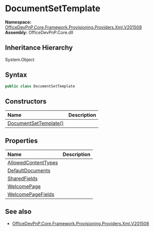 # DocumentSetTemplate
  

**Namespace:** [OfficeDevPnP.Core.Framework.Provisioning.Providers.Xml.V201508](OfficeDevPnP.Core.Framework.Provisioning.Providers.Xml.V201508.md)  
**Assembly:** OfficeDevPnP.Core.dll  
## Inheritance Hierarchy
System.Object  
## Syntax
```C#
public class DocumentSetTemplate
```
## Constructors
|**Name**|**Description**|
|:-----|:-----|
| [DocumentSetTemplate()](OfficeDevPnP.Core.Framework.Provisioning.Providers.Xml.V201508.DocumentSetTemplate.ctor1.md) |  
## Properties
|**Name**|**Description**|
|:-----|:-----|
| [AllowedContentTypes](OfficeDevPnP.Core.Framework.Provisioning.Providers.Xml.V201508.DocumentSetTemplate.AllowedContentTypes.md) | 
| [DefaultDocuments](OfficeDevPnP.Core.Framework.Provisioning.Providers.Xml.V201508.DocumentSetTemplate.DefaultDocuments.md) | 
| [SharedFields](OfficeDevPnP.Core.Framework.Provisioning.Providers.Xml.V201508.DocumentSetTemplate.SharedFields.md) | 
| [WelcomePage](OfficeDevPnP.Core.Framework.Provisioning.Providers.Xml.V201508.DocumentSetTemplate.WelcomePage.md) | 
| [WelcomePageFields](OfficeDevPnP.Core.Framework.Provisioning.Providers.Xml.V201508.DocumentSetTemplate.WelcomePageFields.md) | 
## See also
- [OfficeDevPnP.Core.Framework.Provisioning.Providers.Xml.V201508](OfficeDevPnP.Core.Framework.Provisioning.Providers.Xml.V201508.md)
